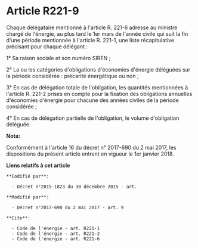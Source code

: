 # Article R221-9

Chaque délégataire mentionné à l'article R. 221-6 adresse au ministre chargé de l'énergie, au plus tard le 1er mars de
l'année civile qui suit la fin d'une période mentionnée à l'article R. 221-1, une liste récapitulative précisant pour chaque
délégant :

1° Sa raison sociale et son numéro SIREN ;

2° La ou les catégories d'obligations d'économies d'énergie déléguées sur la période considérée : précarité énergétique ou
non ;

3° En cas de délégation totale de l'obligation, les quantités mentionnées à l'article R. 221-2 prises en compte pour la
fixation des obligations annuelles d'économies d'énergie pour chacune des années civiles de la période considérée ;

4° En cas de délégation partielle de l'obligation, le volume d'obligation déléguée.

**Nota:**

Conformément à l'article 16 du décret n° 2017-690 du 2 mai 2017, les dispositions du présent article entrent en vigueur le
1er janvier 2018.

**Liens relatifs à cet article**

	**Codifié par**:

	  - Décret n°2015-1823 du 30 décembre 2015 - art.

	**Modifié par**:

	  - Décret n°2017-690 du 2 mai 2017 - art. 9

	**Cite**:

	  - Code de l'énergie - art. R221-1
	  - Code de l'énergie - art. R221-2
	  - Code de l'énergie - art. R221-6
